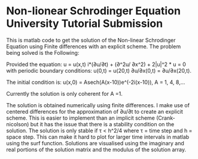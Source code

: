 # Non-lionear Schrodinger Equation University Tutorial Submission 
This is matlab code to get the solution of the Non-linear Schrodinger Equation using Finite differences with an explicit scheme.
The problem being solved is the Following:

Provided the equation: u = u(x,t)
            i*(∂u/∂t) + (∂^2u/
            ∂x^2) + 2|u|^2 * u = 0
with periodic boundary conditions: 
            u(0,t) = u(20,t)
            ∂u/∂x(0,t) = ∂u/∂x(20,t).
            
The initial condition is:
            u(x,0) = Asech(A(x-10))e^(-2i(x-10)), A = 1, 4, 8,...
            
Currently the solution is only coherent for A =1.
            
            
The solution is obtained numerically using finite differences. I make use of centered differences for the approximation of ∂u/∂t to create an explicit scheme.
This is easier to implement than an implicit scheme (Crank-nicolson) but it has the issue that there is a stability condition on the solution. 
The solution is only stable if τ < h^2/4   where τ = time step and h = space step. This can make it hard to plot for larger time intervals in matlab using the surf function. Solutions are visualised using the imaginary and real portions of the solution matrix and the modulus of the solution array.
